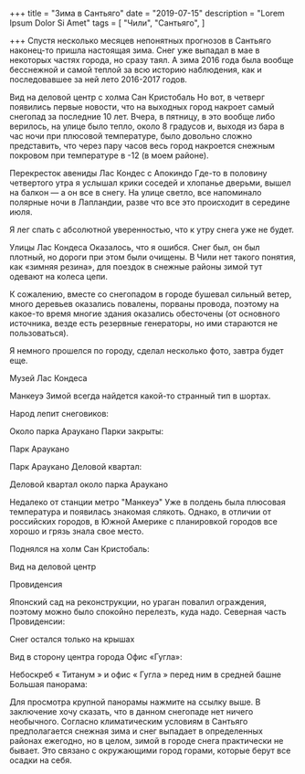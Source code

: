 +++
title = "Зима в Сантьяго"
date = "2019-07-15"
description = "Lorem Ipsum Dolor Si Amet"
tags = [
    "Чили",
    "Сантьяго",
]

+++
Спустя несколько месяцев непонятных прогнозов в Сантьяго наконец-то пришла настоящая зима. Снег уже выпадал в мае в некоторых частях города, но сразу таял. А зима 2016 года была вообще бесснежной и самой теплой за всю историю наблюдения, как и последовавшее за ней лето 2016-2017 годов.


Вид на деловой центр с холма Сан Кристобаль
Но вот, в четверг появились первые новости, что на выходных город накроет самый снегопад за последние 10 лет. Вчера, в пятницу, в это вообще либо верилось, на улице было тепло, около 8 градусов и, выходя из бара в час ночи при плюсовой температуре, было довольно сложно представить, что через пару часов весь город накроется снежным покровом при температуре в -12 (в моем районе).


Перекресток авениды Лас Кондес с Апокиндо
Где-то в половину четвертого утра я услышал крики соседей и хлопанье дверьми, вышел на балкон — а он все в снегу. На улице светло, все напоминало полярные ночи в Лапландии, разве что все это происходит в середине июля.

Я лег спать с абсолютной уверенностью, что к утру снега уже не будет.


Улицы Лас Кондеса
Оказалось, что я ошибся. Снег был, он был плотный, но дороги при этом были очищены. В Чили нет такого понятия, как «зимняя резина», для поездок в снежные районы зимой тут одевают на колеса цепи.

К сожалению, вместе со снегопадом в городе бушевал сильный ветер, много деревьев оказались повалены, порваны провода, поэтому на какое-то время многие здания оказались обесточены (от основного источника, везде есть резервные генераторы, но ими стараются не пользоваться).

Я немного прошелся по городу, сделал несколько фото, завтра будет еще.


Музей Лас Кондеса

Манкеуэ
Зимой всегда найдется какой-то странный тип в шортах.

Народ лепит снеговиков:


Около парка Араукано
Парки закрыты:


Парк Араукано

Парк Араукано
Деловой квартал:


Деловой квартал около парка Араукано

Недалеко от станции метро "Манкеуэ"
Уже в полдень была плюсовая температура и появилась знакомая слякоть. Однако, в отличии от российских городов, в Южной Америке с планировкой городов все хорошо и грязь знала свое место.

Поднялся на холм Сан Кристобаль:


Вид на деловой центр

Провиденсия

Японский сад на реконструкции, но ураган повалил ограждения, поэтому можно было спокойно перелезть, куда надо.
Северная часть Провиденсии:


Снег остался только на крышах

Вид в сторону центра города
Офис «Гугла»:


Небоскреб « Титанум » и офис « Гугла » перед ним в средней башне
Большая панорама:


Для просмотра крупной панорамы нажмите на ссылку выше.
В заключение хочу сказать, что в данном снегопаде нет ничего необычного. Согласно климатическим условиям в Сантьяго предполагается снежная зима и снег выпадает в определенных районах ежегодно, но в целом, зимой в городе снега практически не бывает. Это связано с окружающими город горами, которые берут все осадки на себя.
